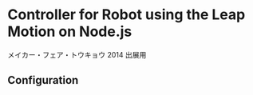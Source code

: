 # Controller for Robot using the Leap Motion on Node.js

メイカー・フェア・トウキョウ 2014 出展用

## Configuration




